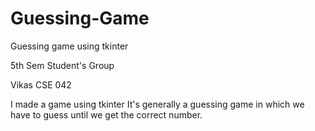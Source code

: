 # Guessing-Game
Guessing game using tkinter
 
5th Sem Student's Group

Vikas CSE 042 

I made a game using tkinter
It's generally a guessing game in which we have to guess until we get the correct number.
